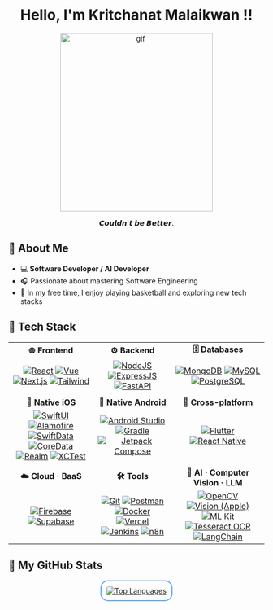 <h1 align="center">Hello, I'm Kritchanat Malaikwan !!</h1> 

<p align="center"><img src="https://media1.tenor.com/m/Dmp05slTR1EAAAAd/lebron-dunk-lebron-james.gif" width="300" height="350" alt="gif"/></p>

<p align="center">   𝘾𝙤𝙪𝙡𝙙𝙣'𝙩 𝙗𝙚 𝘽𝙚𝙩𝙩𝙚𝙧.  </p>

🌠 About Me
----------------------------

- 💻 **Software Developer / AI Developer**  
- 🎧 Passionate about mastering Software Engineering
- 🏀 In my free time, I enjoy playing basketball and exploring new tech stacks


🩻 Tech Stack
----------------------------

| | | |
|:---:|:---:|:---:|
| **🌐 Frontend** | **⚙️ Backend** | **🗄️ Databases** |
| [![React](https://img.shields.io/badge/React-20232A?style=for-the-badge&logo=react&logoColor=61DAFB)](https://react.dev) [![Vue](https://img.shields.io/badge/Vue-42B883?style=for-the-badge&logo=vue.js&logoColor=white)](https://vuejs.org)<br> [![Next.js](https://img.shields.io/badge/Next.js-000000?style=for-the-badge&logo=next.js&logoColor=white)](https://nextjs.org) [![Tailwind](https://img.shields.io/badge/TailwindCSS-06B6D4?style=for-the-badge&logo=tailwindcss&logoColor=white)](https://tailwindcss.com) | [![NodeJS](https://img.shields.io/badge/Node.js-339933?style=for-the-badge&logo=node.js&logoColor=white)](https://nodejs.org/en/) [![ExpressJS](https://img.shields.io/badge/Express.js-000000?style=for-the-badge&logo=express&logoColor=white)](https://expressjs.com) [![FastAPI](https://img.shields.io/badge/FastAPI-009688?style=for-the-badge&logo=fastapi&logoColor=white)](https://fastapi.tiangolo.com) | [![MongoDB](https://img.shields.io/badge/MongoDB-47A248?style=for-the-badge&logo=mongodb&logoColor=white)](https://www.mongodb.com) [![MySQL](https://img.shields.io/badge/MySQL-4479A1?style=for-the-badge&logo=mysql&logoColor=white)](https://www.mysql.com) [![PostgreSQL](https://img.shields.io/badge/PostgreSQL-336791?style=for-the-badge&logo=postgresql&logoColor=white)](https://www.postgresql.org) |
| | | |
| **📱 Native iOS** | **📱 Native Android** | **📱 Cross-platform** |
| [![SwiftUI](https://img.shields.io/badge/SwiftUI-02569B?style=for-the-badge&logo=swift&logoColor=white)](https://developer.apple.com/swiftui/) [![Alamofire](https://img.shields.io/badge/Alamofire-FF6F61?style=for-the-badge&logo=swift&logoColor=white)](https://alamofire.github.io/Alamofire/) [![SwiftData](https://img.shields.io/badge/SwiftData-6E6E6E?style=for-the-badge&logo=swift&logoColor=white)](https://developer.apple.com/xcode/swiftdata/) [![CoreData](https://img.shields.io/badge/CoreData-0175C2?style=for-the-badge&logo=swift&logoColor=white)](https://developer.apple.com/documentation/coredata) [![Realm](https://img.shields.io/badge/Realm-39477F?style=for-the-badge&logo=data:image/svg+xml;base64,PHN2ZyBmaWxsPSIjZmZmIiB4bWxucz0iaHR0cDovL3d3dy53My5vcmcvMjAwMC9zdmciIHdpZHRoPSIxMjAiIGhlaWdodD0iMTIwIiB2aWV3Qm94PSIwIDAgMjQgMjQiPjxwYXRoIGQ9Ik0xMiAxYy01LjUyIDAtMTAgNC40OC0xMCAxMCAwIDUuNTIgNC40OCAxMCAxMCAxMCA1LjUyIDAgMTAtNC40OCAxMC0xMCAwLTUuNTItNC40OC0xMC0xMC0xMHptMCAxOGMtNC40MSAwLTgtMy41OS04LThzMy41OS04IDgtOCA4IDMuNTkgOCA4LTMuNTkgOC04IDh6Ii8+PC9zdmc+)](https://realm.io/) [![XCTest](https://img.shields.io/badge/XCTest-47A248?style=for-the-badge&logo=swift&logoColor=white)](https://developer.apple.com/documentation/xctest/) | [![Android Studio](https://img.shields.io/badge/Android_Studio-3DDC84?style=for-the-badge&logo=android&logoColor=white)](https://developer.android.com/studio) [![Gradle](https://img.shields.io/badge/Gradle-02303A?style=for-the-badge&logo=gradle&logoColor=white)](https://gradle.org) <br> [![Jetpack Compose](https://img.shields.io/badge/Jetpack_Compose-4285F4?style=for-the-badge&logo=android&logoColor=white)](https://developer.android.com/compose) | [![Flutter](https://img.shields.io/badge/Flutter-02569B?style=for-the-badge&logo=flutter&logoColor=white)](https://flutter.dev) [![React Native](https://img.shields.io/badge/React_Native-20232A?style=for-the-badge&logo=react&logoColor=61DAFB)](https://reactnative.dev) |
| | | |
| **☁️ Cloud · BaaS** | **🛠️ Tools** | **🤖 AI · Computer Vision · LLM** |
| [![Firebase](https://img.shields.io/badge/Firebase-FFCA28?style=for-the-badge&logo=firebase&logoColor=black)](https://firebase.google.com/) [![Supabase](https://img.shields.io/badge/Supabase-3ECF8E?style=for-the-badge&logo=supabase&logoColor=white)](https://supabase.com) | [![Git](https://img.shields.io/badge/Git-F05032?style=for-the-badge&logo=git&logoColor=white)](https://git-scm.com) [![Postman](https://img.shields.io/badge/Postman-FF6C37?style=for-the-badge&logo=postman&logoColor=white)](https://www.postman.com) [![Docker](https://img.shields.io/badge/Docker-2496ED?style=for-the-badge&logo=docker&logoColor=white)](https://www.docker.com) [![Vercel](https://img.shields.io/badge/Vercel-000000?style=for-the-badge&logo=vercel&logoColor=white)](https://vercel.com) [![Jenkins](https://img.shields.io/badge/Jenkins-D24939?style=for-the-badge&logo=jenkins&logoColor=white)](https://www.jenkins.io) [![n8n](https://img.shields.io/badge/n8n-EA4C89?style=for-the-badge&logo=n8n&logoColor=white)](https://n8n.io) | [![OpenCV](https://img.shields.io/badge/OpenCV-5C3EE8?style=for-the-badge&logo=opencv&logoColor=white)](https://opencv.org/) [![Vision (Apple)](https://img.shields.io/badge/Vision_(Apple)-000000?style=for-the-badge&logo=apple&logoColor=white)](https://developer.apple.com/documentation/vision) [![ML Kit](https://img.shields.io/badge/ML_Kit-4285F4?style=for-the-badge&logo=google&logoColor=white)](https://developers.google.com/ml-kit) [![Tesseract OCR](https://img.shields.io/badge/Tesseract_OCR-198964?style=for-the-badge&logo=tesseract&logoColor=white)](https://github.com/tesseract-ocr/tesseract) [![LangChain](https://img.shields.io/badge/LangChain-1c3c3c?style=for-the-badge&logo=langchain&logoColor=white)](https://www.langchain.com/) |

🌌 My GitHub Stats 
----------------------------
<p align="center">
  <a href="https://github.com/Kritchanaxt">
    <img 
      src="https://github-readme-stats.vercel.app/api/top-langs/?username=Kritchanaxt&layout=compact&langs_count=14&theme=tokyonight&hide_border=false&bg_color=0d1117&title_color=58a6ff&text_color=c9d1d9&cache_seconds=100&hide=php,html,css" 
      alt="Top Languages" 
      style="border-radius:15px; border:2px solid #58a6ff; padding:10px;"
    />
  </a>
</p>
